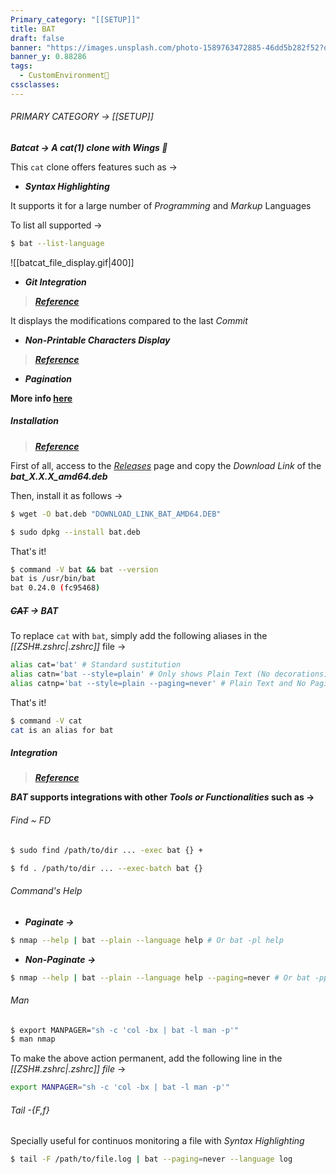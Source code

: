 ```yaml
---
Primary_category: "[[SETUP]]"
title: BAT
draft: false
banner: "https://images.unsplash.com/photo-1589763472885-46dd5b282f52?q=80&w=1748&auto=format&fit=crop&ixlib=rb-4.0.3&ixid=M3wxMjA3fDB8MHxwaG90by1wYWdlfHx8fGVufDB8fHx8fA%3D%3D"
banner_y: 0.88286
tags:
  - CustomEnvironment🦜
cssclasses:
---
```


###### PRIMARY CATEGORY → [[SETUP]]

***Batcat → A cat(1) clone with Wings 🦇***

This `cat` clone offers features such as →

- ***Syntax Highlighting***

It supports it for a large number of *Programming* and *Markup* Languages

To list all supported →

```bash
$ bat --list-language
```

![[batcat_file_display.gif|400]]

- ***Git Integration***

> ***[Reference](https://github.com/sharkdp/bat#git-integration)***

It displays the modifications compared to the last _Commit_

- ***Non-Printable Characters Display***

> ***[Reference](https://github.com/sharkdp/bat#show-non-printable-characters)***

- ***Pagination***

**More info [here](https://github.com/sharkdp/bat)**

##### Installation

> ***[Reference](https://github.com/sharkdp/bat?tab=readme-ov-file#installation)***

First of all, access to the *[Releases](https://github.com/sharkdp/bat/releases)* page and copy the _Download Link_ of the ***bat_X.X.X_amd64.deb***

Then, install it as follows →

```bash
$ wget -O bat.deb "DOWNLOAD_LINK_BAT_AMD64.DEB"
```

```bash
$ sudo dpkg --install bat.deb
```

That's it!

```bash
$ command -V bat && bat --version
bat is /usr/bin/bat
bat 0.24.0 (fc95468)
```

##### *~~CAT~~ → BAT*

To replace `cat` with `bat`, simply add the following aliases in the _[[ZSH#*.zshrc*|.zshrc]]_ file →

```bash
alias cat='bat' # Standard sustitution
alias catn='bat --style=plain' # Only shows Plain Text (No decorations)
alias catnp='bat --style=plain --paging=never' # Plain Text and No Pagination
```

That's it!

```bash
$ command -V cat
cat is an alias for bat 
```

##### Integration

> ***[Reference](https://github.com/sharkdp/bat?tab=readme-ov-file#integration-with-other-tools)***

***BAT* supports integrations with other *Tools or Functionalities* such as →**

###### *Find ~ FD*

```bash
$ sudo find /path/to/dir ... -exec bat {} +
```

```bash
$ fd . /path/to/dir ... --exec-batch bat {}
```

###### *Command's Help*

- ***Paginate →***

```bash
$ nmap --help | bat --plain --language help # Or bat -pl help
```

- ***Non-Paginate →***

```bash
$ nmap --help | bat --plain --language help --paging=never # Or bat -ppl help
```


###### *Man*

```bash
$ export MANPAGER="sh -c 'col -bx | bat -l man -p'"
$ man nmap
```

To make the above action permanent, add the following line in the _[[ZSH#*.zshrc*|.zshrc]] file_ →

```bash
export MANPAGER="sh -c 'col -bx | bat -l man -p'"
```

###### *Tail -{F,f}*

Specially useful for continuos monitoring a file with _Syntax Highlighting_

```bash
$ tail -F /path/to/file.log | bat --paging=never --language log
```